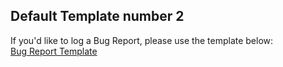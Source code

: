 ## Default Template number 2

If you'd like to log a Bug Report, please use the template below:        
[Bug Report Template](?expand=1&template=bug.md&labels=bug&assignees=staceb)
